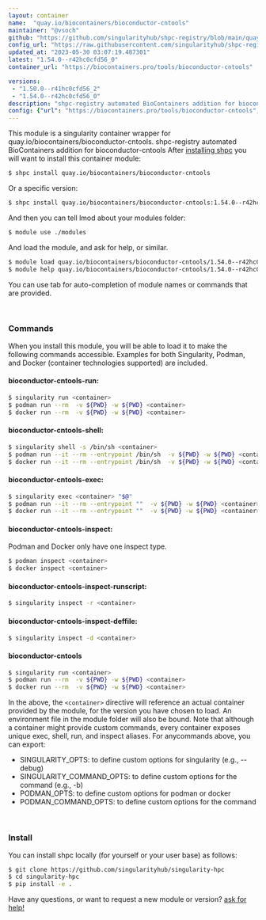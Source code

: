 ```yaml
---
layout: container
name:  "quay.io/biocontainers/bioconductor-cntools"
maintainer: "@vsoch"
github: "https://github.com/singularityhub/shpc-registry/blob/main/quay.io/biocontainers/bioconductor-cntools/container.yaml"
config_url: "https://raw.githubusercontent.com/singularityhub/shpc-registry/main/quay.io/biocontainers/bioconductor-cntools/container.yaml"
updated_at: "2023-05-30 03:07:19.487301"
latest: "1.54.0--r42hc0cfd56_0"
container_url: "https://biocontainers.pro/tools/bioconductor-cntools"

versions:
 - "1.50.0--r41hc0cfd56_2"
 - "1.54.0--r42hc0cfd56_0"
description: "shpc-registry automated BioContainers addition for bioconductor-cntools"
config: {"url": "https://biocontainers.pro/tools/bioconductor-cntools", "maintainer": "@vsoch", "description": "shpc-registry automated BioContainers addition for bioconductor-cntools", "latest": {"1.54.0--r42hc0cfd56_0": "sha256:c82743ab660328cf0fbef0d8a9250d9e4b7d9ced388fb4b488a4d961397f025f"}, "tags": {"1.50.0--r41hc0cfd56_2": "sha256:0d0d4bea26c7062e3305028914fd14609be7d56c5fbcab8467462d5f666db578", "1.54.0--r42hc0cfd56_0": "sha256:c82743ab660328cf0fbef0d8a9250d9e4b7d9ced388fb4b488a4d961397f025f"}, "docker": "quay.io/biocontainers/bioconductor-cntools"}
---
```


This module is a singularity container wrapper for quay.io/biocontainers/bioconductor-cntools.
shpc-registry automated BioContainers addition for bioconductor-cntools
After [installing shpc](#install) you will want to install this container module:


```bash
$ shpc install quay.io/biocontainers/bioconductor-cntools
```

Or a specific version:

```bash
$ shpc install quay.io/biocontainers/bioconductor-cntools:1.54.0--r42hc0cfd56_0
```

And then you can tell lmod about your modules folder:

```bash
$ module use ./modules
```

And load the module, and ask for help, or similar.

```bash
$ module load quay.io/biocontainers/bioconductor-cntools/1.54.0--r42hc0cfd56_0
$ module help quay.io/biocontainers/bioconductor-cntools/1.54.0--r42hc0cfd56_0
```

You can use tab for auto-completion of module names or commands that are provided.

<br>

### Commands

When you install this module, you will be able to load it to make the following commands accessible.
Examples for both Singularity, Podman, and Docker (container technologies supported) are included.

#### bioconductor-cntools-run:

```bash
$ singularity run <container>
$ podman run --rm  -v ${PWD} -w ${PWD} <container>
$ docker run --rm  -v ${PWD} -w ${PWD} <container>
```

#### bioconductor-cntools-shell:

```bash
$ singularity shell -s /bin/sh <container>
$ podman run --it --rm --entrypoint /bin/sh  -v ${PWD} -w ${PWD} <container>
$ docker run --it --rm --entrypoint /bin/sh  -v ${PWD} -w ${PWD} <container>
```

#### bioconductor-cntools-exec:

```bash
$ singularity exec <container> "$@"
$ podman run --it --rm --entrypoint ""  -v ${PWD} -w ${PWD} <container> "$@"
$ docker run --it --rm --entrypoint ""  -v ${PWD} -w ${PWD} <container> "$@"
```

#### bioconductor-cntools-inspect:

Podman and Docker only have one inspect type.

```bash
$ podman inspect <container>
$ docker inspect <container>
```

#### bioconductor-cntools-inspect-runscript:

```bash
$ singularity inspect -r <container>
```

#### bioconductor-cntools-inspect-deffile:

```bash
$ singularity inspect -d <container>
```



#### bioconductor-cntools

```bash
$ singularity run <container>
$ podman run --rm  -v ${PWD} -w ${PWD} <container>
$ docker run --rm  -v ${PWD} -w ${PWD} <container>
```


In the above, the `<container>` directive will reference an actual container provided
by the module, for the version you have chosen to load. An environment file in the
module folder will also be bound. Note that although a container
might provide custom commands, every container exposes unique exec, shell, run, and
inspect aliases. For anycommands above, you can export:

 - SINGULARITY_OPTS: to define custom options for singularity (e.g., --debug)
 - SINGULARITY_COMMAND_OPTS: to define custom options for the command (e.g., -b)
 - PODMAN_OPTS: to define custom options for podman or docker
 - PODMAN_COMMAND_OPTS: to define custom options for the command

<br>

### Install

You can install shpc locally (for yourself or your user base) as follows:

```bash
$ git clone https://github.com/singularityhub/singularity-hpc
$ cd singularity-hpc
$ pip install -e .
```

Have any questions, or want to request a new module or version? [ask for help!](https://github.com/singularityhub/singularity-hpc/issues)